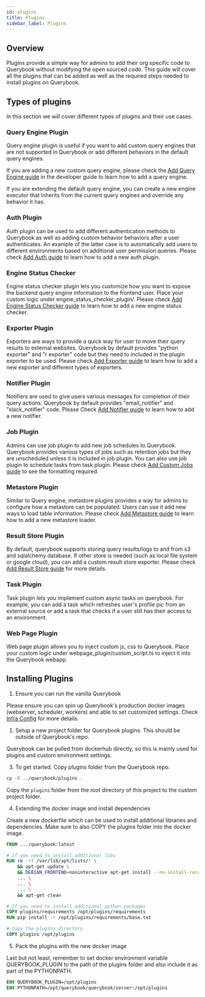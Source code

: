 ```yaml
---
id: plugins
title: Plugins
sidebar_label: Plugins
---
```


## Overview

Plugins provide a simple way for admins to add their org specific code to Querybook without modifying the open sourced code. This guide will cover all the plugins that can be added as well as the required steps needed to install plugins on Querybook.

## Types of plugins

In this section we will cover different types of plugins and their use cases.

### Query Engine Plugin

Query engine plugin is useful if you want to add custom query engines that are not supported in Querybook or add different behaviors in the default query engines.

If you are adding a new custom query engine, please check the [Add Query Engine guide](../developer_guide/add_query_engine.md) in the developer guide to learn how to add a query engine.

If you are extending the default query engine, you can create a new engine executor that inherits from the current query engines and override any behavior it has.

### Auth Plugin

Auth plugin can be used to add different authentication methods to Querybook as well as adding custom behavior behaviors after a user authenticates. An example of the latter case is to automatically add users to different environments based on additional user permission queries. Please check [Add Auth guide](../developer_guide/add_auth.md) to learn how to add a new auth plugin.

### Engine Status Checker

Engine status checker plugin lets you customize how you want to expose the backend query engine information to the frontend user. Place your custom logic under engine_status_checker_plugin/. Please check [Add Engine Status Checker guide](../developer_guide/add_engine_status_checker.md) to learn how to add a new engine status checker.

### Exporter Plugin

Exporters are ways to provide a quick way for user to move their query results to external websites. Querybook by default provides "python exporter" and "r exporter" code but they need to included in the plugin exporter to be used. Please check [Add Exporter guide](../developer_guide/add_exporter.md) to learn how to add a new exporter and different types of exporters.

### Notifier Plugin

Notifiers are used to give users various messages for completion of their query actions. Querybook by default provides "email_notifier" and "slack_notifier" code. Please Check [Add Notifier guide](../developer_guide/add_notifier.md) to learn how to add a new notifier.

### Job Plugin

Admins can use job plugin to add new job schedules to Querybook. Querybook provides various types of jobs such as retention jobs but they are unscheduled unless it is included in job plugin. You can also use job plugin to schedule tasks from task plugin. Please check [Add Custom Jobs guide](../admin_guide/add_custom_jobs.md) to see the formatting required.

### Metastore Plugin

Similar to Query engine, metastore plugins provides a way for admins to configure how a metastore can be populated. Users can use it add new ways to load table information. Please check [Add Metastore guide](../developer_guide/add_metastore.md) to learn how to add a new metastore loader.

### Result Store Plugin

By default, querybook supports storing query results/logs to and from s3 and sqlalchemy database. If other store is needed (such as local file system or google cloud), you can add a custom result store exporter. Please check [Add Result Store guide](../developer_guide/add_result_store.md) for more details.

### Task Plugin

Task plugin lets you implement custom async tasks on querybook. For example, you can add a task which refreshes user's profile pic from an external source or add a task that checks if a user still has their access to an environment.

### Web Page Plugin

Web page plugin allows you to inject custom js, css to Querybook. Place your custom logic under webpage_plugin/custom_script.ts to inject it into the Querybook webapp.

## Installing Plugins

1. Ensure you can run the vanilla Querybook

Please ensure you can spin up Querybook's production docker images (webserver, scheduler, workers) and able to set customized settings. Check [Infra Config](infra_config.md) for more details.

1. Setup a new project folder for Querybook plugins. This should be outside of Querybook's repo.

Querybook can be pulled from dockerhub directly, so this is mainly used for plugins and custom environment settings.

3. To get started. Copy plugins folder from the Querybook repo.

```sh
cp -R ../querybook/plugins .
```

Copy the `plugins` folder from the root directory of this project to the custom project folder.

4. Extending the docker image and install dependencies

Create a new dockerfile which can be used to install additional libraries and dependencies. Make sure to also COPY the plugins folder into the docker image.

```Dockerfile
FROM .../querybook:latest

# If you need to install additional libs
RUN rm -rf /var/lib/apt/lists/* \
    && apt-get update \
    && DEBIAN_FRONTEND=noninteractive apt-get install --no-install-recommends -y \
    ... \
    ... \
    ... \
    && apt-get clean

# If you need to install additional python packages
COPY plugins/requirements /opt/plugins/requirements
RUN pip install -r /opt/plugins/requirements/base.txt

# Copy the plugins directory
COPY plugins /opt/plugins
```

5. Pack the plugins with the new docker image

Last but not least, remember to set docker environment variable QUERYBOOK_PLUGIN to the path of the plugins folder and also include it as part of the PYTHONPATH.

```Dockerfile
ENV QUERYBOOK_PLUGIN=/opt/plugins
ENV PYTHONPATH=/opt/querybook/querybook/server:/opt/plugins
```
